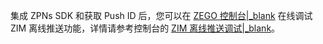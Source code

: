 集成 ZPNs SDK 和获取 Push ID 后，您可以在 [ZEGO 控制台\|_blank](https://console.zego.im/) 在线调试 ZIM 离线推送功能，详情请参考控制台的 [ZIM 离线推送调试\|_blank](#17949)。

